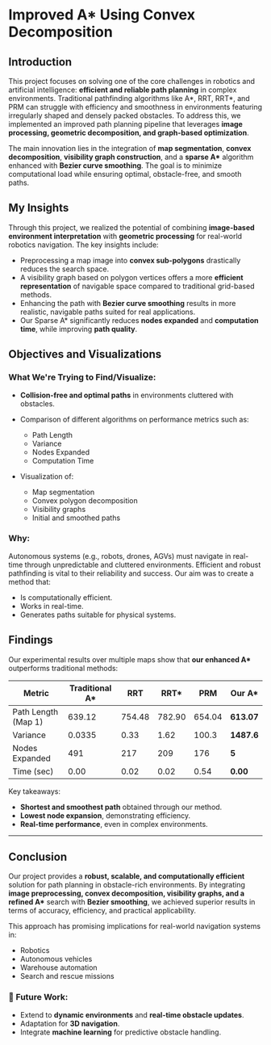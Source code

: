 # Improved A\* Using Convex Decomposition

## Introduction

This project focuses on solving one of the core challenges in robotics and artificial intelligence: **efficient and reliable path planning** in complex environments. Traditional pathfinding algorithms like A\*, RRT, RRT\*, and PRM can struggle with efficiency and smoothness in environments featuring irregularly shaped and densely packed obstacles. To address this, we implemented an improved path planning pipeline that leverages **image processing, geometric decomposition, and graph-based optimization**.

The main innovation lies in the integration of **map segmentation**, **convex decomposition**, **visibility graph construction**, and a **sparse A\*** algorithm enhanced with **Bezier curve smoothing**. The goal is to minimize computational load while ensuring optimal, obstacle-free, and smooth paths.

## My Insights

Through this project, we realized the potential of combining **image-based environment interpretation** with **geometric processing** for real-world robotics navigation. The key insights include:

- Preprocessing a map image into **convex sub-polygons** drastically reduces the search space.
- A visibility graph based on polygon vertices offers a more **efficient representation** of navigable space compared to traditional grid-based methods.
- Enhancing the path with **Bezier curve smoothing** results in more realistic, navigable paths suited for real applications.
- Our Sparse A\* significantly reduces **nodes expanded** and **computation time**, while improving **path quality**.

## Objectives and Visualizations

### What We're Trying to Find/Visualize:

- **Collision-free and optimal paths** in environments cluttered with obstacles.
- Comparison of different algorithms on performance metrics such as:

  - Path Length
  - Variance
  - Nodes Expanded
  - Computation Time

- Visualization of:

  - Map segmentation
  - Convex polygon decomposition
  - Visibility graphs
  - Initial and smoothed paths

### Why:

Autonomous systems (e.g., robots, drones, AGVs) must navigate in real-time through unpredictable and cluttered environments. Efficient and robust pathfinding is vital to their reliability and success. Our aim was to create a method that:

- Is computationally efficient.
- Works in real-time.
- Generates paths suitable for physical systems.

## Findings

Our experimental results over multiple maps show that **our enhanced A\*** outperforms traditional methods:

| Metric              | Traditional A\* | RRT    | RRT\*  | PRM    | **Our A**\* |
| ------------------- | --------------- | ------ | ------ | ------ | ----------- |
| Path Length (Map 1) | 639.12          | 754.48 | 782.90 | 654.04 | **613.07**  |
| Variance            | 0.0335          | 0.33   | 1.62   | 100.3  | **1487.6**  |
| Nodes Expanded      | 491             | 217    | 209    | 176    | **5**       |
| Time (sec)          | 0.00            | 0.02   | 0.02   | 0.54   | **0.00**    |

Key takeaways:

- **Shortest and smoothest path** obtained through our method.
- **Lowest node expansion**, demonstrating efficiency.
- **Real-time performance**, even in complex environments.

---

## Conclusion

Our project provides a **robust, scalable, and computationally efficient** solution for path planning in obstacle-rich environments. By integrating **image preprocessing, convex decomposition, visibility graphs, and a refined A\*** search with **Bezier smoothing**, we achieved superior results in terms of accuracy, efficiency, and practical applicability.

This approach has promising implications for real-world navigation systems in:

- Robotics
- Autonomous vehicles
- Warehouse automation
- Search and rescue missions

### 🔮 Future Work:

- Extend to **dynamic environments** and **real-time obstacle updates**.
- Adaptation for **3D navigation**.
- Integrate **machine learning** for predictive obstacle handling.
